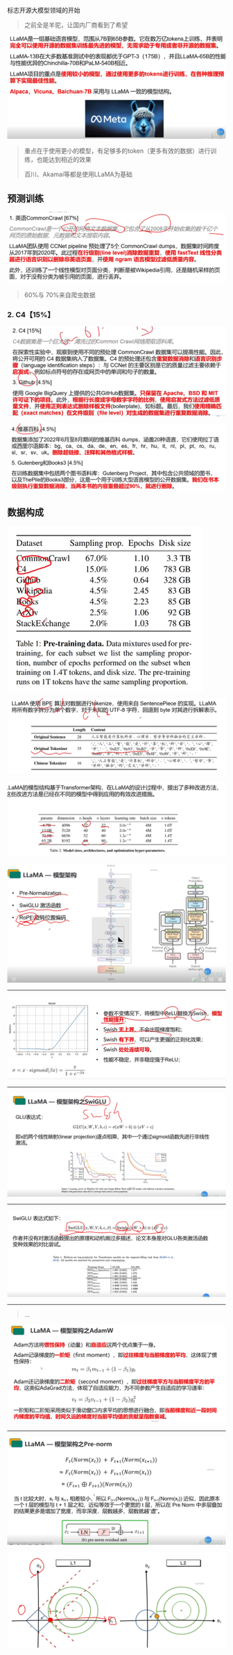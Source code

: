 

标志开源大模型领域的开始

> 之前全是羊驼，让国内厂商看到了希望



<img src="12.lama.assets/image-20231112160649348.png" alt="image-20231112160649348" style="zoom:80%;" />



> 重点在于使用更小的模型，有足够多的token（更多有效的数据）进行训练，也能达到相近的效果
>
> 百川、Akamai等都是使用LLaMA为基础



## 预测训练

![image-20231112160826580](12.lama.assets/image-20231112160826580.png)

> 60%与 70%来自爬虫数据



### 2. C4【15%】 

![image-20231112161000613](12.lama.assets/image-20231112161000613.png)



![image-20231112161046742](12.lama.assets/image-20231112161046742.png)

## 数据构成

![image-20231112161201086](12.lama.assets/image-20231112161201086.png)





![image-20231112161221388](12.lama.assets/image-20231112161221388.png)



![image-20231112161247341](12.lama.assets/image-20231112161247341.png)







![image-20231112161354451](12.lama.assets/image-20231112161354451.png)





---

![image-20231112162607412](12.lama.assets/image-20231112162607412.png)





---



![image-20231112162626201](12.lama.assets/image-20231112162626201.png)



----



![image-20231112162731348](12.lama.assets/image-20231112162731348.png)

---





>...

![image-20231112163437460](12.lama.assets/image-20231112163437460.png)

---





![image-20231112163509630](12.lama.assets/image-20231112163509630.png)







![image-20231112165328609](12.lama.assets/image-20231112165328609.png)